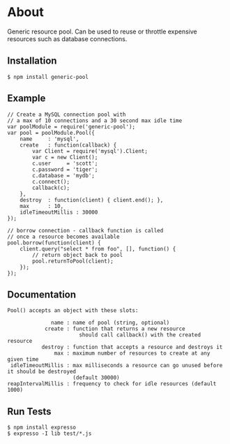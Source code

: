 
# About

  Generic resource pool.  Can be used to reuse or throttle expensive resources such as
  database connections.

## Installation

    $ npm install generic-pool

## Example

    // Create a MySQL connection pool with
    // a max of 10 connections and a 30 second max idle time
    var poolModule = require('generic-pool');
    var pool = poolModule.Pool({
        name     : 'mysql',
        create   : function(callback) {
            var Client = require('mysql').Client;
            var c = new Client();
            c.user     = 'scott';
            c.password = 'tiger';
            c.database = 'mydb';
            c.connect();
            callback(c);
        },
        destroy  : function(client) { client.end(); },
        max      : 10,
        idleTimeoutMillis : 30000
    });

    // borrow connection - callback function is called
    // once a resource becomes available
    pool.borrow(function(client) {
        client.query("select * from foo", [], function() {
            // return object back to pool
            pool.returnToPool(client);
        });
    });


## Documentation

    Pool() accepts an object with these slots:

                  name : name of pool (string, optional)
                create : function that returns a new resource
                           should call callback() with the created resource
               destroy : function that accepts a resource and destroys it
                   max : maximum number of resources to create at any given time
     idleTimeoutMillis : max milliseconds a resource can go unused before it should be destroyed
                         (default 30000)
    reapIntervalMillis : frequency to check for idle resources (default 1000)


## Run Tests

    $ npm install expresso
    $ expresso -I lib test/*.js


